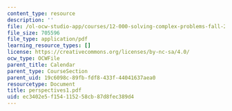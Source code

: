 ```yaml
---
content_type: resource
description: ''
file: /ol-ocw-studio-app/courses/12-000-solving-complex-problems-fall-2003/ec3402e5f154115258cb87d8fec389d4_perspectives1.pdf
file_size: 705596
file_type: application/pdf
learning_resource_types: []
license: https://creativecommons.org/licenses/by-nc-sa/4.0/
ocw_type: OCWFile
parent_title: Calendar
parent_type: CourseSection
parent_uid: 19c6098c-89fb-fdf8-433f-44041637aea0
resourcetype: Document
title: perspectives1.pdf
uid: ec3402e5-f154-1152-58cb-87d8fec389d4
---
```

